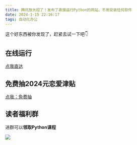```yaml
---
title: 腾讯放大招了！发布了直接运行Python的网站，不用安装任何软件
date: 2024-1-15 22:16:17
tags: 自动化办公
---
```






这个好东西被你发现了，赶紧去试一下吧👇


## 在线运行
[点我直达](https://cloud.tencent.com/developer/article/2379223)

## 免费抽2024元恋爱津贴
[点我：免费抽](https://mbd.baidu.com/newspage/data/videolanding?nid=sv_5419248172883517583&sourceFrom=share)

## 读者福利群

进群可以**领取Python课程**

![](https://cos.python-office.com/group/free-group.jpg)
